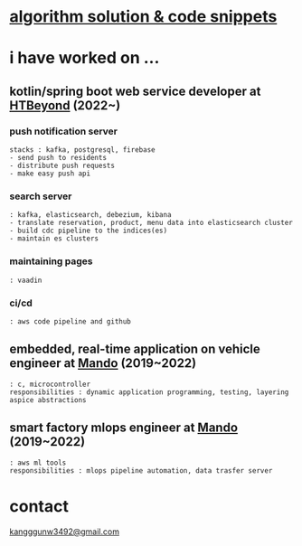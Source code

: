 # [algorithm solution & code snippets](https://r3g492.github.io/skills-github-pages/)

# i have worked on ...  
## kotlin/spring boot web service developer at [HTBeyond](https://htbeyond.com/) (2022~)  
### push notification server  
    stacks : kafka, postgresql, firebase
    - send push to residents
    - distribute push requests
    - make easy push api
### search server
    : kafka, elasticsearch, debezium, kibana
    - translate reservation, product, menu data into elasticsearch cluster
    - build cdc pipeline to the indices(es)
    - maintain es clusters
### maintaining pages 
    : vaadin
### ci/cd 
    : aws code pipeline and github  
## embedded, real-time application on vehicle engineer at [Mando](https://www.hlmando.com/ko/main.do) (2019~2022)  
    : c, microcontroller
    responsibilities : dynamic application programming, testing, layering aspice abstractions
## smart factory mlops engineer at [Mando](https://www.hlmando.com/ko/main.do) (2019~2022)  
    : aws ml tools 
    responsibilities : mlops pipeline automation, data trasfer server  
  
# contact  
kangggunw3492@gmail.com

